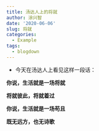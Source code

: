 ```yaml
---
title: 汤达人上的将就
author: 涂兴智
date: '2020-06-06'
slug: 将就
categories:
  - Example
tags:
  - blogdown
---
```

+ 今天在汤达人上看见这样一段话：

**你说，生活就是一场将就**

 **将就彼此，将就着过**
 
 **你说，生活就是一场苟且**
 
 **既无远方，也无诗歌**